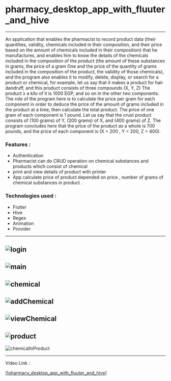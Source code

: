 # pharmacy_desktop_app_with_fluuter_and_hive
---
An application that enables the pharmacist to record product data (their quantities, validity, chemicals included in their composition, and their price based on the amount of chemicals included in their composition) that he manufactures, and enables him to know the details of the chemicals included in the composition of the product (the amount of these substances in grams, the price of a gram One and the price of the quantity of grams included in the composition of the product, the validity of those chemicals), and the program also enables it to modify, delete, display, or search for a product or chemical, for example, let us say that it makes a product for hair dandruff, and this product consists of three compounds (X, Y, Z) The product x a kilo of it is 1000 EGP, and so on in the other two components. The role of the program here is to calculate the price per gram for each component in order to deduce the price of the amount of grams included in the product at a time, then calculate the total product. The price of one gram of each component is 1 pound. Let us say that the crust product consists of (100 grams) of Y, (200 grams) of X, and (400 grams) of Z. The program concludes here that the price of the product as a whole is 700 pounds, and the price of each component is (X = 200 , Y = 200, Z = 400).

### Features : 
- Authentication
-  Pharmacist can do CRUD operation on chemical substances and products which consist of chemical
- print and view details of product with printer
- App calculate price of product depended on price , number of grams of chemical substances in product .
  
### Technologies used :
- Flutter
- Hive
- Regex
- Animation
- Provider
---
![login](https://github.com/BlackedHorse/pharmacy_app_with_flutter_and_hive/blob/main/ui-ux/photo/login.JPG)
---
![main](https://github.com/BlackedHorse/pharmacy_app_with_flutter_and_hive/blob/main/ui-ux/photo/main.JPG)
---
![chemical](https://github.com/BlackedHorse/pharmacy_app_with_flutter_and_hive/blob/main/ui-ux/photo/chemical.JPG)
---
![addChemical](https://github.com/BlackedHorse/pharmacy_app_with_flutter_and_hive/blob/main/ui-ux/photo/addChemical.JPG)
---
![viewChemical](https://github.com/BlackedHorse/pharmacy_app_with_flutter_and_hive/blob/main/ui-ux/photo/viewChemical.JPG)
---
![product](https://github.com/BlackedHorse/pharmacy_app_with_flutter_and_hive/blob/main/ui-ux/photo/product.JPG)
---
![chemicalInProduct](https://github.com/BlackedHorse/pharmacy_app_with_flutter_and_hive/blob/main/ui-ux/photo/chemicalInProduct.JPG)

-------------------------------------------------------------------------------------------------
Video Link :

[![pharmacy_desktop_app_with_fluuter_and_hive]](https://www.youtube.com/watch?v=72pVL7_-lDE&t=28s)
